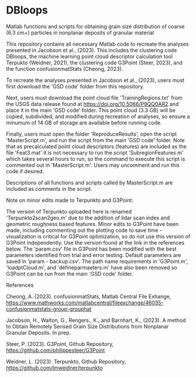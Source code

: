 # DBloops
Matlab functions and scripts for obtaining grain size distribution of coarse (6.3 cm+) particles in nonplanar deposits of granular material

This repository contains all necessary Matlab code to recreate the analyses presented in Jacobson et al., (2023). This includes the clustering code DBloops, the machine learning point cloud descriptor calculation tool Terpukto (Weidner, 2021), the clustering code G3Point (Steer, 2023), and the function confusionmatStats (Cheong, 2023). 

To recreate the analyses presented in Jacobson et al., (2023), users must first download the 'GSD code' folder from this repository. 

Next, users must download the point cloud file 'TrainingRegions.txt' from the USGS data release found at https://doi.org/10.5066/P9QQ0AR2 and place it in the main 'GSD code' folder. This point cloud (3.3 GB) will be copied, subdivided, and modified during recreation of analyses, so ensure a minumum of 14 GB of storage are available before running code. 

Finally, users must open the folder 'ReproduceResults', open the script 'MasterScript.m', and run the script from the main 'GSD code' folder. Note that as precalculated point cloud descriptors (features) are included as the file 'Feat3.mat' it is not necessary to run the script 'SubregionFeatures.m' which takes several hours to run, so the command to execute this script is commented out in 'MasterScript.m'. Users may uncomment and run this code if desired. 

Descriptions of all functions and scripts called by MasterScript.m are included as comments in the script.  

Note on minor edits made to Terpunkto and G3Point: 

The version of Terpunkto uploaded here is renamed 'Terpunkto2scan2geo.m' due to the addition of lidar scan index and geometric roughness based features. Minor edits to G3Point have been made, including commenting out the plotting code to save time - visualization is critical for G3Point optimization, so do not use this version of G3Point independently. Use the version found at the link in the references below. The 'param.csv' file in G3Point has been modified with the best parameters identified from trial and error testing. Default parameters are saved in 'param - backup.csv'. The path name requirements in 'G3Point.m', 'loadptCloud.m', and 'defineparmaeters.m' have also been removed so G3Point can be run from the main 'GSD code' folder. 




References

Cheong, A. (2023). confusionmatStats, Matlab Central File Exhange, https://www.mathworks.com/matlabcentral/fileexchange/46035-confusionmatstats-group-grouphat

Jacobson, H., Walton, G., Rengers., K., and Barnhart, K., (2023). A method to Obtain Remotely Sensed Grain Size Distributions from Nonplanar Granular Deposits. In prep. 

Steer, P. (2023). G3Point, Github Repository,  https://github.com/philippesteer/G3Point

Weidner, L. (2023). Terpunkto, Github Repository, https://github.com/lmweidner/terpunkto

